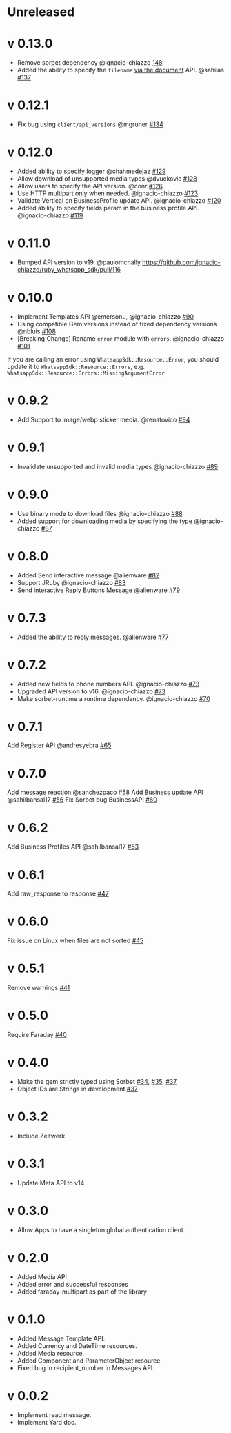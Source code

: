 # Unreleased

# v 0.13.0

- Remove sorbet dependency @ignacio-chiazzo [148](https://github.com/ignacio-chiazzo/ruby_whatsapp_sdk/pull/148) 
- Added the ability to specify the `filename` [via the document](https://developers.facebook.com/docs/whatsapp/cloud-api/reference/messages) API. @sahilas [#137](https://github.com/ignacio-chiazzo/ruby_whatsapp_sdk/pull/137)

# v 0.12.1
- Fix bug using `client/api_versions` @mgruner [#134](https://github.com/ignacio-chiazzo/ruby_whatsapp_sdk/pull/134)

# v 0.12.0
- Added ability to specify logger @chahmedejaz [#129](https://github.com/ignacio-chiazzo/ruby_whatsapp_sdk/pull/129)
- Allow download of unsupported media types @dvuckovic [#128](https://github.com/ignacio-chiazzo/ruby_whatsapp_sdk/pull/128)
- Allow users to specify the API version. @conr [#126](https://github.com/ignacio-chiazzo/ruby_whatsapp_sdk/pull/126)
- Use HTTP multipart only when needed. @ignacio-chiazzo [#123](https://github.com/ignacio-chiazzo/ruby_whatsapp_sdk/pull/123)
- Validate Vertical on BusinessProfile update API. @ignacio-chiazzo [#120](https://github.com/ignacio-chiazzo/ruby_whatsapp_sdk/pull/120)
- Added ability to specify fields param in the business profile API. @ignacio-chiazzo [#119](https://github.com/ignacio-chiazzo/ruby_whatsapp_sdk/pull/119)

# v 0.11.0
- Bumped API version to v19. @paulomcnally  https://github.com/ignacio-chiazzo/ruby_whatsapp_sdk/pull/116

# v 0.10.0
- Implement Templates API @emersonu, @ignacio-chiazzo [#90](https://github.com/ignacio-chiazzo/ruby_whatsapp_sdk/pull/90)
- Using compatible Gem versions instead of fixed dependency versions @nbluis [#108](https://github.com/ignacio-chiazzo/ruby_whatsapp_sdk/pull/108)
- [Breaking Change] Rename `error` module with `errors`. @ignacio-chiazzo [#101](https://github.com/ignacio-chiazzo/ruby_whatsapp_sdk/pull/101)

If you are calling an error using `WhatsappSdk::Resource::Error`, you should update it to `WhatsappSdk::Resource::Errors`, e.g. `WhatsappSdk::Resource::Errors::MissingArgumentError`

# v 0.9.2
- Add Support to image/webp sticker media. @renatovico [#94](https://github.com/ignacio-chiazzo/ruby_whatsapp_sdk/issues/94)

# v 0.9.1
- Invalidate unsupported and invalid media types @ignacio-chiazzo [#89](https://github.com/ignacio-chiazzo/ruby_whatsapp_sdk/pull/89)

# v 0.9.0
- Use binary mode to download files @ignacio-chiazzo [#88](https://github.com/ignacio-chiazzo/ruby_whatsapp_sdk/pull/87)
- Added support for downloading media by specifying the type @ignacio-chiazzo [#87](https://github.com/ignacio-chiazzo/ruby_whatsapp_sdk/pull/87)

# v 0.8.0
- Added Send interactive message @alienware [#82](https://github.com/ignacio-chiazzo/ruby_whatsapp_sdk/pull/82) 
- Support JRuby @ignacio-chiazzo [#83](https://github.com/ignacio-chiazzo/ruby_whatsapp_sdk/pull/83)
- Send interactive Reply Buttons Message @alienware [#79](https://github.com/ignacio-chiazzo/ruby_whatsapp_sdk/pull/79)

# v 0.7.3
- Added the ability to reply messages. @alienware [#77](https://github.com/ignacio-chiazzo/ruby_whatsapp_sdk/pull/77)

# v 0.7.2
- Added new fields to phone numbers API. @ignacio-chiazzo [#73](https://github.com/ignacio-chiazzo/ruby_whatsapp_sdk/pull/73)
- Upgraded API version to v16. @ignacio-chiazzo [#73](https://github.com/ignacio-chiazzo/ruby_whatsapp_sdk/pull/73)
- Make sorbet-runtime a runtime dependency. @ignacio-chiazzo [#70](https://github.com/ignacio-chiazzo/ruby_whatsapp_sdk/pull/70)

# v 0.7.1
Add Register API @andresyebra [#65](https://github.com/ignacio-chiazzo/ruby_whatsapp_sdk/pull/65)

# v 0.7.0
Add message reaction @sanchezpaco [#58](https://github.com/ignacio-chiazzo/ruby_whatsapp_sdk/pull/58)
Add Business update API @sahilbansal17 [#56](https://github.com/ignacio-chiazzo/ruby_whatsapp_sdk/pull/56)
Fix Sorbet bug BusinessAPI [#60](https://github.com/ignacio-chiazzo/ruby_whatsapp_sdk/pull/60)

# v 0.6.2
Add Business Profiles API @sahilbansal17 [#53](https://github.com/ignacio-chiazzo/ruby_whatsapp_sdk/pull/53)

# v 0.6.1
Add raw_response to response [#47](https://github.com/ignacio-chiazzo/ruby_whatsapp_sdk/pull/46)

# v 0.6.0
Fix issue on Linux when files are not sorted [#45](https://github.com/ignacio-chiazzo/ruby_whatsapp_sdk/pull/45)

# v 0.5.1
Remove warnings [#41](https://github.com/ignacio-chiazzo/ruby_whatsapp_sdk/pull/41)

# v 0.5.0
Require Faraday [#40](https://github.com/ignacio-chiazzo/ruby_whatsapp_sdk/pull/40)

# v 0.4.0
- Make the gem strictly typed using Sorbet [#34](https://github.com/ignacio-chiazzo/ruby_whatsapp_sdk/pull/34), [#35](https://github.com/ignacio-chiazzo/ruby_whatsapp_sdk/pull/35), [#37](https://github.com/ignacio-chiazzo/ruby_whatsapp_sdk/pull/37)
- Object IDs are Strings in development [#37](https://github.com/ignacio-chiazzo/ruby_whatsapp_sdk/pull/37)

# v 0.3.2
- Include Zeitwerk

# v 0.3.1
- Update Meta API to v14

# v 0.3.0
- Allow Apps to have a singleton global authentication client.

# v 0.2.0
- Added Media API
- Added error and successful responses
- Added faraday-multipart as part of the library
 
# v 0.1.0
- Added Message Template API.
- Added Currency and DateTime resources.
- Added Media resource.
- Added Component and ParameterObject resource.
- Fixed bug in recipient_number in Messages API.

# v 0.0.2
- Implement read message.
- Implement Yard doc.
